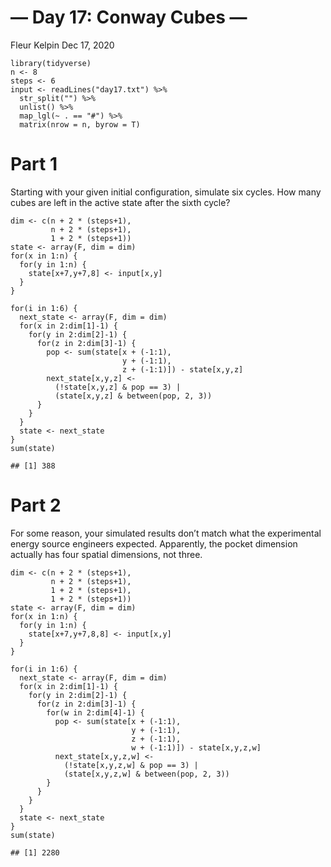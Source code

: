 — Day 17: Conway Cubes —
================
Fleur Kelpin
Dec 17, 2020

    library(tidyverse)
    n <- 8
    steps <- 6
    input <- readLines("day17.txt") %>%
      str_split("") %>%
      unlist() %>%
      map_lgl(~ . == "#") %>%
      matrix(nrow = n, byrow = T)

# Part 1

Starting with your given initial configuration, simulate six cycles. How
many cubes are left in the active state after the sixth cycle?

    dim <- c(n + 2 * (steps+1),
             n + 2 * (steps+1),
             1 + 2 * (steps+1))
    state <- array(F, dim = dim)
    for(x in 1:n) {
      for(y in 1:n) {
        state[x+7,y+7,8] <- input[x,y]
      }
    }

    for(i in 1:6) {
      next_state <- array(F, dim = dim)
      for(x in 2:dim[1]-1) {
        for(y in 2:dim[2]-1) {
          for(z in 2:dim[3]-1) {
            pop <- sum(state[x + (-1:1),
                             y + (-1:1),
                             z + (-1:1)]) - state[x,y,z]
            next_state[x,y,z] <- 
              (!state[x,y,z] & pop == 3) | 
              (state[x,y,z] & between(pop, 2, 3))
          }
        }
      }
      state <- next_state
    }
    sum(state)

    ## [1] 388

# Part 2

For some reason, your simulated results don’t match what the
experimental energy source engineers expected. Apparently, the pocket
dimension actually has four spatial dimensions, not three.

    dim <- c(n + 2 * (steps+1),
             n + 2 * (steps+1),
             1 + 2 * (steps+1),
             1 + 2 * (steps+1))
    state <- array(F, dim = dim)
    for(x in 1:n) {
      for(y in 1:n) {
        state[x+7,y+7,8,8] <- input[x,y]
      }
    }

    for(i in 1:6) {
      next_state <- array(F, dim = dim)
      for(x in 2:dim[1]-1) {
        for(y in 2:dim[2]-1) {
          for(z in 2:dim[3]-1) {
            for(w in 2:dim[4]-1) {
              pop <- sum(state[x + (-1:1),
                               y + (-1:1),
                               z + (-1:1),
                               w + (-1:1)]) - state[x,y,z,w]
              next_state[x,y,z,w] <- 
                (!state[x,y,z,w] & pop == 3) | 
                (state[x,y,z,w] & between(pop, 2, 3))
            }
          }
        }
      }
      state <- next_state
    }
    sum(state)

    ## [1] 2280
